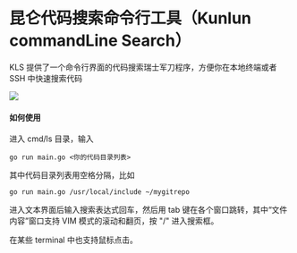 昆仑代码搜索命令行工具（Kunlun commandLine Search）
=======

KLS 提供了一个命令行界面的代码搜索瑞士军刀程序，方便你在本地终端或者 SSH 中快速搜索代码

![](https://raw.github.com/huichen/kunlun/master/doc/kls.png)


#### 如何使用

进入 cmd/ls 目录，输入

```
go run main.go <你的代码目录列表>
```

其中代码目录列表用空格分隔，比如

```
go run main.go /usr/local/include ~/mygitrepo
```

进入文本界面后输入搜索表达式回车，然后用 tab 键在各个窗口跳转，其中“文件内容”窗口支持 VIM 模式的滚动和翻页，按 "/" 进入搜索框。

在某些 terminal 中也支持鼠标点击。